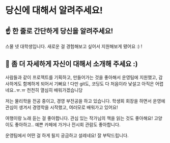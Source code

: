 # 당신에 대해서 알려주세요!

## ☝️ 한 줄로 간단하게 당신을 알려주세요!

스물 넷 대학생입니다. 새로운 걸 경험해보고 싶어서 지원해보게 됐어요 :) !

## 🙌 좀 더 자세하게 자신이 대해서 소개해 주세요 :)

사람들과 같이 프로젝트를 기획하고, 만들어가는 것을 좋아해서 운영팀에 지원했고,
감사하게도 함께하게 되어서 기뻐요 !
다만 git도, 코딩도 다 처음이라 낯설고 아직은 어렵네요..ㅠ.ㅠ
천천히 열심히 배워가겠습니당

저는 물리학을 전공 중이고, 경영 부전공을 하고 있습니다. 학생회 회장을 하면서 운영에 관심이 생겨서 경영학을 시작했고, 여러모로 배워가고 있어요!

여행이랑 노래 듣는 걸 좋아합니다. 관심 있는 작가님의 책을 읽는 것도 좋아해요! 고양이도 좋아하고.. 예쁜 카페에 가거나 전시회 관람도 좋아합니다.

운영팀에서 어떤 걸 하게 될지 궁금하고 설레네요! 잘 부탁드립니다.